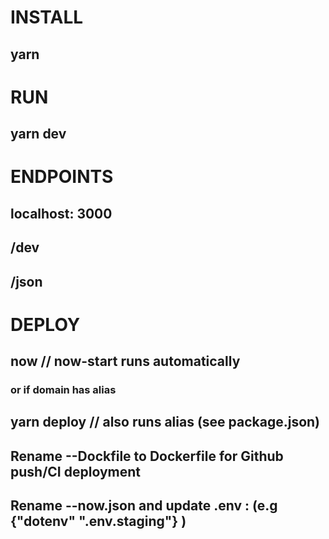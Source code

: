 # INSTALL 
## yarn 

# RUN 
## yarn dev 

# ENDPOINTS 
## localhost: 3000
## /dev
## /json

# DEPLOY 
## now // now-start runs automatically

### or if domain has alias
## yarn deploy // also runs alias <subDomain> (see package.json)

## Rename --Dockfile to Dockerfile for Github push/CI deployment
 
## Rename --now.json and update .env : (e.g {"dotenv" ".env.staging"} )


